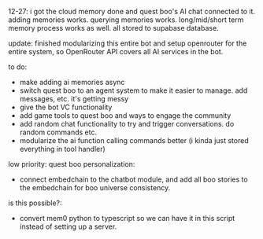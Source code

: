 12-27: i got the cloud memory done and quest boo's AI chat connected to it. adding memories works. querying memories works.
long/mid/short term memory process works as well. all stored to supabase database.

update: finished modularizing this entire bot and setup openrouter for the entire system, so OpenRouter API covers all AI services in the bot.

to do:
- make adding ai memories async
- switch quest boo to an agent system to make it easier to manage. add messages, etc. it's getting messy
- give the bot VC functionality
- add game tools to quest boo and ways to engage the community
- add random chat functionality to try and trigger conversations. do random commands etc.
- modularize the ai function calling commands better (i kinda just stored everything in tool handler)

low priority:
quest boo personalization:
- connect embedchain to the chatbot module, and add all boo stories to the embedchain for boo universe consistency.

is this possible?:
- convert mem0 python to typescript so we can have it in this script instead of setting up a server.
